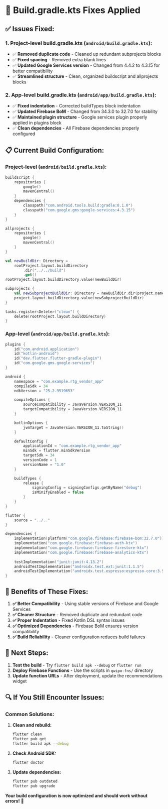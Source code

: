 # 🔧 Build.gradle.kts Fixes Applied

## ✅ **Issues Fixed:**

### **1. Project-level build.gradle.kts (`android/build.gradle.kts`):**
- ✅ **Removed duplicate code** - Cleaned up redundant subprojects blocks
- ✅ **Fixed spacing** - Removed extra blank lines
- ✅ **Updated Google Services version** - Changed from 4.4.2 to 4.3.15 for better compatibility
- ✅ **Streamlined structure** - Clean, organized buildscript and allprojects blocks

### **2. App-level build.gradle.kts (`android/app/build.gradle.kts`):**
- ✅ **Fixed indentation** - Corrected buildTypes block indentation
- ✅ **Updated Firebase BoM** - Changed from 34.3.0 to 32.7.0 for stability
- ✅ **Maintained plugin structure** - Google services plugin properly applied in plugins block
- ✅ **Clean dependencies** - All Firebase dependencies properly configured

## 📋 **Current Build Configuration:**

### **Project-level (`android/build.gradle.kts`):**
```kotlin
buildscript {
    repositories {
        google()
        mavenCentral()
    }
    dependencies {
        classpath("com.android.tools.build:gradle:8.1.0")
        classpath("com.google.gms:google-services:4.3.15")
    }
}

allprojects {
    repositories {
        google()
        mavenCentral()
    }
}

val newBuildDir: Directory =
    rootProject.layout.buildDirectory
        .dir("../../build")
        .get()
rootProject.layout.buildDirectory.value(newBuildDir)

subprojects {
    val newSubprojectBuildDir: Directory = newBuildDir.dir(project.name)
    project.layout.buildDirectory.value(newSubprojectBuildDir)
}

tasks.register<Delete>("clean") {
    delete(rootProject.layout.buildDirectory)
}
```

### **App-level (`android/app/build.gradle.kts`):**
```kotlin
plugins {
    id("com.android.application")
    id("kotlin-android")
    id("dev.flutter.flutter-gradle-plugin")
    id("com.google.gms.google-services")
}

android {
    namespace = "com.example.rtg_vendor_app"
    compileSdk = 34
    ndkVersion = "25.2.9519653"

    compileOptions {
        sourceCompatibility = JavaVersion.VERSION_11
        targetCompatibility = JavaVersion.VERSION_11
    }

    kotlinOptions {
        jvmTarget = JavaVersion.VERSION_11.toString()
    }

    defaultConfig {
        applicationId = "com.example.rtg_vendor_app"
        minSdk = flutter.minSdkVersion
        targetSdk = 34
        versionCode = 1
        versionName = "1.0"
    }

    buildTypes {
        release {
            signingConfig = signingConfigs.getByName("debug")
            isMinifyEnabled = false
        }
    }
}

flutter {
    source = "../.."
}

dependencies {
    implementation(platform("com.google.firebase:firebase-bom:32.7.0"))
    implementation("com.google.firebase:firebase-auth-ktx")
    implementation("com.google.firebase:firebase-firestore-ktx")
    implementation("com.google.firebase:firebase-analytics-ktx")
    
    testImplementation("junit:junit:4.13.2")
    androidTestImplementation("androidx.test.ext:junit:1.1.5")
    androidTestImplementation("androidx.test.espresso:espresso-core:3.5.1")
}
```

## 🎯 **Benefits of These Fixes:**

1. **✅ Better Compatibility** - Using stable versions of Firebase and Google Services
2. **✅ Cleaner Structure** - Removed duplicate and redundant code
3. **✅ Proper Indentation** - Fixed Kotlin DSL syntax issues
4. **✅ Optimized Dependencies** - Firebase BoM ensures version compatibility
5. **✅ Build Reliability** - Cleaner configuration reduces build failures

## 🚀 **Next Steps:**

1. **Test the build** - Try `flutter build apk --debug` or `flutter run`
2. **Deploy Firebase Functions** - Use the scripts in `qwipo-fns/` directory
3. **Update function URLs** - After deployment, update the recommendations widget

## 🔍 **If You Still Encounter Issues:**

### **Common Solutions:**
1. **Clean and rebuild:**
   ```bash
   flutter clean
   flutter pub get
   flutter build apk --debug
   ```

2. **Check Android SDK:**
   ```bash
   flutter doctor
   ```

3. **Update dependencies:**
   ```bash
   flutter pub outdated
   flutter pub upgrade
   ```

**Your build configuration is now optimized and should work without errors!** 🎉




